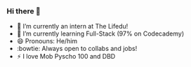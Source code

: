 ### Hi there 👋

<!--
**HenryDelGlitch/HenryDelGlitch** is a ✨ _special_ ✨ repository because its `README.md` (this file) appears on your GitHub profile.

Here are some ideas to get you started:

-->

- 🔭 I’m currently an intern at The Lifedu!
- 🌱 I’m currently learning Full-Stack (97% on Codecademy)
- 😄 Pronouns: He/him
- :bowtie: Always open to collabs and jobs!
- :zap: I love Mob Pyscho 100 and DBD
